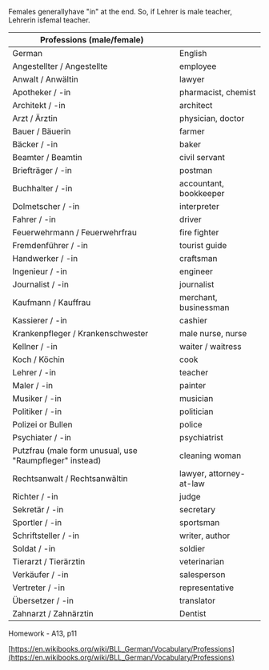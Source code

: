 Females generallyhave "in" at the end. So, if Lehrer is male teacher, Lehrerin isfemal teacher. 

| Professions  (male/female)               |                         |
| ---------------------------------------- | ----------------------- |
| German                                   | English                 |
| Angestellter / Angestellte               | employee                |
| Anwalt / Anwältin                        | lawyer                  |
| Apotheker / -in                          | pharmacist, chemist     |
| Architekt / -in                          | architect               |
| Arzt / Ärztin                            | physician, doctor       |
| Bauer / Bäuerin                          | farmer                  |
| Bäcker / -in                             | baker                   |
| Beamter / Beamtin                        | civil servant           |
| Briefträger / -in                        | postman                 |
| Buchhalter / -in                         | accountant, bookkeeper  |
| Dolmetscher / -in                        | interpreter             |
| Fahrer / -in                             | driver                  |
| Feuerwehrmann / Feuerwehrfrau            | fire fighter            |
| Fremdenführer / -in                      | tourist guide           |
| Handwerker / -in                         | craftsman               |
| Ingenieur / -in                          | engineer                |
| Journalist / -in                         | journalist              |
| Kaufmann / Kauffrau                      | merchant, businessman   |
| Kassierer / -in                          | cashier                 |
| Krankenpfleger / Krankenschwester        | male nurse, nurse       |
| Kellner / -in                            | waiter / waitress       |
| Koch / Köchin                            | cook                    |
| Lehrer / -in                             | teacher                 |
| Maler / -in                              | painter                 |
| Musiker / -in                            | musician                |
| Politiker / -in                          | politician              |
| Polizei or Bullen                        | police                  |
| Psychiater / -in                         | psychiatrist            |
| Putzfrau (male form unusual, use  "Raumpfleger" instead) | cleaning woman          |
| Rechtsanwalt / Rechtsanwältin            | lawyer, attorney-at-law |
| Richter / -in                            | judge                   |
| Sekretär / -in                           | secretary               |
| Sportler / -in                           | sportsman               |
| Schriftsteller / -in                     | writer, author          |
| Soldat / -in                             | soldier                 |
| Tierarzt / Tierärztin                    | veterinarian            |
| Verkäufer / -in                          | salesperson             |
| Vertreter / -in                          | representative          |
| Übersetzer / -in                         | translator              |
| Zahnarzt / Zahnärztin                    | Dentist                 |

 

 

Homework - A13, p11

[https://en.wikibooks.org/wiki/BLL_German/Vocabulary/Professions](https://en.wikibooks.org/wiki/BLL_German/Vocabulary/Professions)